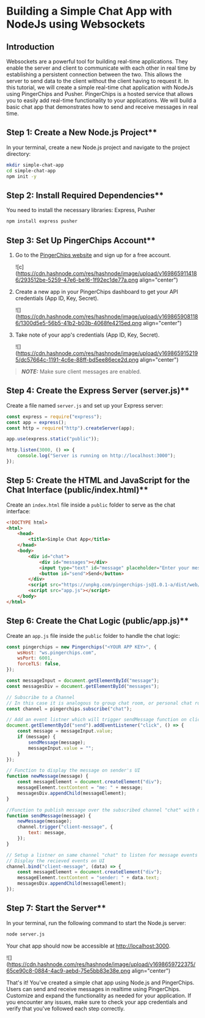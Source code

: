 # Building a Simple Chat App with NodeJs using Websockets

## Introduction

Websockets are a powerful tool for building real-time applications. They enable the server and client to communicate with each other in real time by establishing a persistent connection between the two. This allows the server to send data to the client without the client having to request it. In this tutorial, we will create a simple real-time chat application with NodeJs using PingerChips and Pusher. PingerChips is a hosted service that allows you to easily add real-time functionality to your applications. We will build a basic chat app that demonstrates how to send and receive messages in real time.

## Step 1: Create a New Node.js Project\*\*

In your terminal, create a new Node.js project and navigate to the project directory:

```bash
mkdir simple-chat-app
cd simple-chat-app
npm init -y
```

## Step 2: Install Required Dependencies\*\*

You need to install the necessary libraries: Express, Pusher

```bash
npm install express pusher
```

## Step 3: Set Up PingerChips Account\*\*

1. Go to the [PingerChips website](https://pingerchips.com) and sign up for a free account.

    ![c](https://cdn.hashnode.com/res/hashnode/image/upload/v1698659114186/293512be-5259-47e6-be16-1f92ec1de77a.png align="center")

2. Create a new app in your PingerChips dashboard to get your API credentials (App ID, Key, Secret).

    ![](https://cdn.hashnode.com/res/hashnode/image/upload/v1698659081186/1300d5e5-56b5-41b2-b03b-4068fe4215ed.png align="center")

3. Take note of your app's credentials (App ID, Key, Secret).

    ![](https://cdn.hashnode.com/res/hashnode/image/upload/v1698659152195/dc57664c-1191-4c6e-88ff-bd5ee86ece2d.png align="center")

> **_NOTE:_** Make sure client messages are enabled.

## Step 4: Create the Express Server (server.js)\*\*

Create a file named `server.js` and set up your Express server:

```javascript
const express = require("express");
const app = express();
const http = require("http").createServer(app);

app.use(express.static("public"));

http.listen(3000, () => {
    console.log("Server is running on http://localhost:3000");
});
```

## Step 5: Create the HTML and JavaScript for the Chat Interface (public/index.html)\*\*

Create an `index.html` file inside a `public` folder to serve as the chat interface:

```html
<!DOCTYPE html>
<html>
    <head>
        <title>Simple Chat App</title>
    </head>
    <body>
        <div id="chat">
            <div id="messages"></div>
            <input type="text" id="message" placeholder="Enter your message" />
            <button id="send">Send</button>
        </div>
        <script src="https://unpkg.com/pingerchips-js@1.0.1-a/dist/web/pingerchips.min.js"></script>
        <script src="app.js"></script>
    </body>
</html>
```

## Step 6: Create the Chat Logic (public/app.js)\*\*

Create an `app.js` file inside the `public` folder to handle the chat logic:

```javascript
const pingerchips = new Pingerchips("<YOUR APP KEY>", {
    wsHost: "ws.pingerchips.com",
    wsPort: 6001,
    forceTLS: false,
});

const messageInput = document.getElementById("message");
const messagesDiv = document.getElementById("messages");

// Subscribe to a Channel
// In this case it is analogous to group chat room, or personal chat room for messaging
const channel = pingerchips.subscribe("chat");

// Add an event listner which will trigger sendMessage function on click of send button
document.getElementById("send").addEventListener("click", () => {
    const message = messageInput.value;
    if (message) {
        sendMessage(message);
        messageInput.value = "";
    }
});

// Function to display the message on sender's UI
function newMessage(message) {
    const messageElement = document.createElement("div");
    messageElement.textContent = "me: " + message;
    messagesDiv.appendChild(messageElement);
}

//Function to publish message over the subscribed channel "chat" with message event "client-message"
function sendMessage(message) {
    newMessage(message);
    channel.trigger("client-message", {
        text: message,
    });
}

// Setup a listner on same channel "chat" to listen for message events named "client-message"
// Display the recieved events on UI
channel.bind("client-message", (data) => {
    const messageElement = document.createElement("div");
    messageElement.textContent = "sender: " + data.text;
    messagesDiv.appendChild(messageElement);
});
```

## Step 7: Start the Server\*\*

In your terminal, run the following command to start the Node.js server:

```bash
node server.js
```

Your chat app should now be accessible at [http://localhost:3000](http://localhost:3000).

![](https://cdn.hashnode.com/res/hashnode/image/upload/v1698659722375/65ce90c8-0884-4ac9-aebd-75e5bb83e38e.png align="center")

That's it! You've created a simple chat app using Node.js and PingerChips. Users can send and receive messages in realtime using PingerChips. Customize and expand the functionality as needed for your application. If you encounter any issues, make sure to check your app credentials and verify that you've followed each step correctly.
